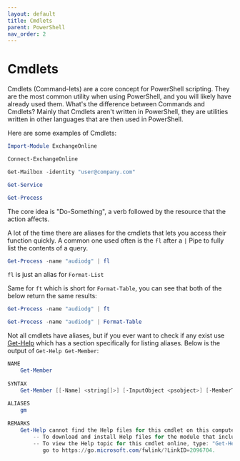 ```yaml
---
layout: default
title: Cmdlets
parent: PowerShell
nav_order: 2
---
```

# Cmdlets
Cmdlets (Command-lets) are a core concept for PowerShell scripting. They are the most common utility when using PowerShell, and you will likely have already used them. What's the difference between Commands and Cmdlets? Mainly that Cmdlets aren't written in PowerShell, they are utilities written in other languages that are then used in PowerShell.

Here are some examples of Cmdlets:
```powershell
Import-Module ExchangeOnline

Connect-ExchangeOnline

Get-Mailbox -identity "user@company.com"

Get-Service

Get-Process
```

The core idea is "Do-Something", a verb followed by the resource that the action affects.

A lot of the time there are aliases for the cmdlets that lets you access their function quickly. A common one used often is the `fl` after a `|` Pipe to fully list the contents of a query.

```powershell
Get-Process -name "audiodg" | fl
```

`fl` is just an alias for `Format-List`

Same for `ft` which is short for `Format-Table`, you can see that both of the below return the same results:

```powershell
Get-Process -name "audiodg" | ft
```

```powershell
Get-Process -name "audiodg" | Format-Table
```

Not all cmdlets have aliases, but if you ever want to check if any exist use [Get-Help] which has a section specifically for listing aliases. Below is the output of `Get-Help Get-Member`: 

```powershell
NAME
    Get-Member
    
SYNTAX
    Get-Member [[-Name] <string[]>] [-InputObject <psobject>] [-MemberType {AliasProperty | CodeProperty | Property | NoteProperty | ScriptProperty | PropertySet | Method | CodeMethod | ScriptMethod | Methods | ParameterizedProperty | MemberSet | Event | Dynamic | InferredProperty | Properties | All}] [-View {Extended | Adapted | Base | All}] [-Static] [-Force] [<CommonParameters>]
    
ALIASES
    gm
    
REMARKS
    Get-Help cannot find the Help files for this cmdlet on this computer. It is displaying only partial help.
        -- To download and install Help files for the module that includes this cmdlet, use Update-Help.
        -- To view the Help topic for this cmdlet online, type: "Get-Help Get-Member -Online" or
           go to https://go.microsoft.com/fwlink/?LinkID=2096704.
```

[Get-Help]: https://kasmichta.github.io/hjkl/docs/PowerShell/get-help.html
